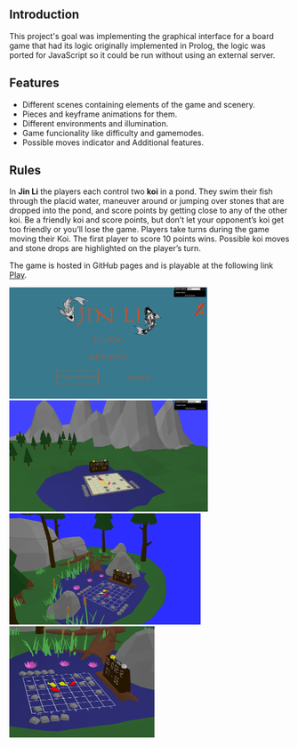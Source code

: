 ## Introduction
This project's goal was implementing the graphical interface for a board game that had its logic originally implemented in Prolog, the logic was ported for JavaScript so it could be run without using an external server. 

## Features
- Different scenes containing elements of the game and scenery.
- Pieces and keyframe animations for them.
- Different environments and illumination.
- Game funcionality like difficulty and gamemodes.
- Possible moves indicator and Additional features.

## Rules
In **Jin Li** the players each control two **koi** in a pond. They swim their fish through the placid water, maneuver around or jumping over stones that are dropped into the pond, and score points by getting close to any of the other koi. Be a friendly koi and score points, but don’t let your opponent’s koi get too friendly or you’ll lose the game. 
Players take turns during the game moving their Koi.  The first player to score 10 points wins. Possible koi moves and stone drops are highlighted on the player’s turn.

The game is hosted in GitHub pages and is playable at the following link [Play](https://murielpinho.github.io/JinLi/src).



 <img src="screenshots/1.png" height="200"> <img src="screenshots/3.png" height="200"> <img src="screenshots/4.png" height="200">  <img src="screenshots/2.png" height="200">
